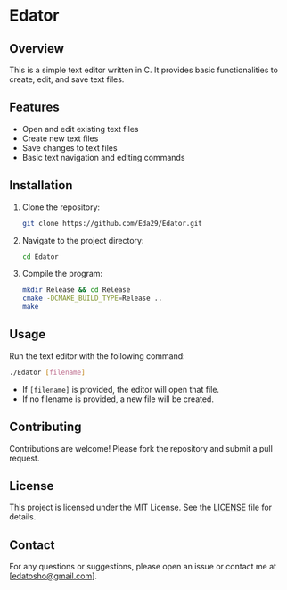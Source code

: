 # Edator

## Overview
This is a simple text editor written in C. It provides basic functionalities to create, edit, and save text files.

## Features
- Open and edit existing text files
- Create new text files
- Save changes to text files
- Basic text navigation and editing commands

## Installation
1. Clone the repository:
    ```sh
    git clone https://github.com/Eda29/Edator.git
    ```
2. Navigate to the project directory:
    ```sh
    cd Edator
    ```
3. Compile the program:
    ```sh
    mkdir Release && cd Release
    cmake -DCMAKE_BUILD_TYPE=Release ..
    make
    ```

## Usage
Run the text editor with the following command:
```sh
./Edator [filename]
```
- If `[filename]` is provided, the editor will open that file.
- If no filename is provided, a new file will be created.

## Contributing
Contributions are welcome! Please fork the repository and submit a pull request.

## License
This project is licensed under the MIT License. See the [LICENSE](LICENSE) file for details.

## Contact
For any questions or suggestions, please open an issue or contact me at [edatosho@gmail.com].
